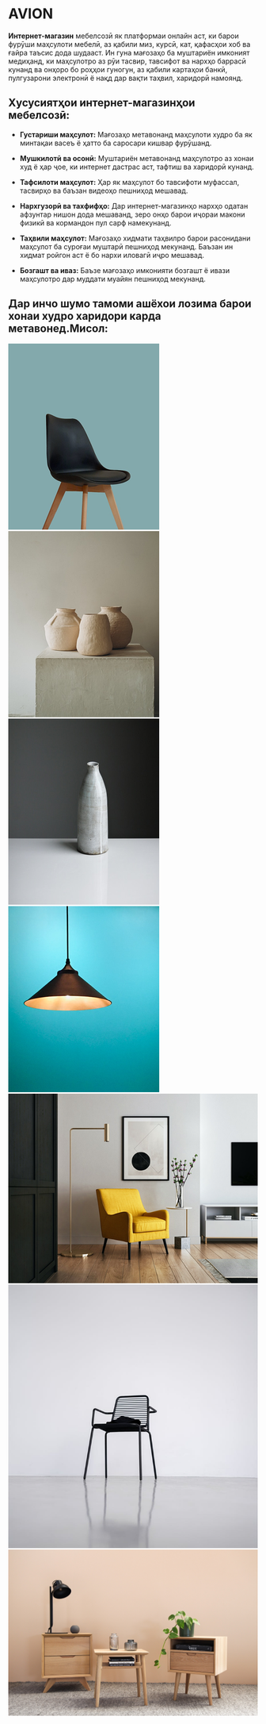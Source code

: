 # AVION

**Интернет-магазин** мебелсозӣ як платформаи онлайн аст, ки барои фурӯши маҳсулоти мебелӣ, аз қабили миз, курсӣ, кат, қафасҳои хоб ва ғайра таъсис дода шудааст. Ин гуна мағозаҳо ба муштариён имконият медиҳанд, ки маҳсулотро аз рӯи тасвир, тавсифот ва нархҳо баррасӣ кунанд ва онҳоро бо роҳҳои гуногун, аз қабили картаҳои банкӣ, пулгузарони электронӣ ё нақд дар вақти таҳвил, харидорӣ намоянд.

## Хусусиятҳои интернет-магазинҳои мебелсозӣ:

- **Густариши маҳсулот:** Мағозаҳо метавонанд маҳсулоти худро ба як минтақаи васеъ ё ҳатто ба саросари кишвар фурӯшанд.

- **Мушкилотӣ ва осонӣ:** Муштариён метавонанд маҳсулотро аз хонаи худ ё ҳар ҷое, ки интернет дастрас аст, тафтиш ва харидорӣ кунанд.

- **Тафсилоти маҳсулот:** Ҳар як маҳсулот бо тавсифоти муфассал, тасвирҳо ва баъзан видеоҳо пешниҳод мешавад.

- **Нархгузорӣ ва тахфифҳо:** Дар интернет-магазинҳо нархҳо одатан афзунтар нишон дода мешаванд, зеро онҳо барои иҷораи макони физикӣ ва кормандон пул сарф намекунанд.

- **Таҳвили маҳсулот:** Мағозаҳо хидмати таҳвилро барои расонидани маҳсулот ба суроғаи муштарӣ пешниҳод мекунанд. Баъзан ин хидмат ройгон аст ё бо нархи иловагӣ иҷро мешавад.

- **Бозгашт ва иваз:** Баъзе мағозаҳо имконияти бозгашт ё ивази маҳсулотро дар муддати муайян пешниҳод мекунанд.

## Дар инчо шумо тамоми ашёхои лозима барои хонаи худро харидори карда метавонед.Мисол:
![](./Parent%20(1).png) 
![](./Parent%20(2).png)
![](./Parent%20(3).png)
![](./Parent%20(4).png)
![](./Image%20Block.png)
![](./Image%20Left.png)
![](./fa9b27255272d76e665cce4314b4aedb.jpg)